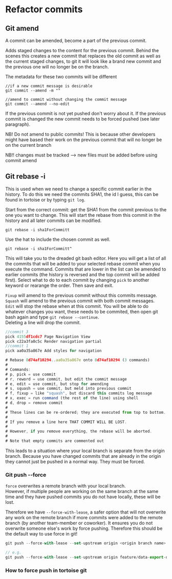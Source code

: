 
# Refactor commits

## Git amend
A commit can be amended, become a part of the previous commit.

Adds staged changes to the content for the previous commit. Behind the scenes this creates a new commit that replaces the old commit as well as the current staged changes, to git it will look like a brand new commit and the previous one will no longer be on the branch.

The metadata for these two commits will be different
```JS
//if a new commit message is desirable
git commit --amend -m ""        

//amend to commit without changing the commit message
git commit --amend --no-edit    
```

If the previous commit is not yet pushed don't worry about it. If the previous commit is changed the new commit needs to be forced pushed (see later paragraph).

NB! Do not amend to public commits! This is because other developers 
might have based their work on the previous commit that will no longer 
be on the current branch

NB!! changes must be tracked --> new files must be added before using
commit amend

## Git rebase -i
This is used when we need to change a specific commit earlier in the history. To do this we need the commits SHA1, the id I guess, this can be found in tortoise or by typing `git log`.

Start from the correct commit: get the SHA1 from the commit previous to the one you want to change. This will start the rebase from this commit in the history and all later commits can be modified.

```JS
git rebase -i sha1ForCommitt
```

Use the hat to include the chosen commit as well.
```JS
git rebase -i sha1ForCommitt^
```

This will take you to the dreaded git bash editor. Here you will get a list of all the commits that will be added to your selected rebase commit when you execute the command. Commits that are lower in the list can be amended to earlier commits (the history is reversed and the top commit will be added first). Select what to do to each commit by changing `pick` to another keyword or rearange the order. Then save and exit.

`Fixup` will amend to the previous commit without this commits message.\
`Squash` will amend to the previous commit with both commit messages.\
`Edit` will stop the rebase when at this commit. You will be able to do whatever changes you want, these needs to be commited, then open git bash again and type `git rebase --continue`.\
Deleting a line will drop the commit.
```js
//commit 3
pick 4155df1cdc7 Page Navigation View
pick c22a3fa0c5c Render navigation partial
//commit 1
pick aa0a35a867e Add styles for navigation

# Rebase 8d74af10294..aa0a35a867e onto 8d74af10294 (3 commands)
#
# Commands:
# p, pick = use commit
# r, reword = use commit, but edit the commit message
# e, edit = use commit, but stop for amending
# s, squash = use commit, but meld into previous commit
# f, fixup = like "squash", but discard this commits log message
# x, exec = run command (the rest of the line) using shell
# d, drop = remove commit
#
# These lines can be re-ordered; they are executed from top to bottom.
#
# If you remove a line here THAT COMMIT WILL BE LOST.
#
# However, if you remove everything, the rebase will be aborted.
#
# Note that empty commits are commented out
```

This leads to a situation where your local branch is separate from the origin branch. Because you have changed commits that are already in the origin they cannot just be pushed in a normal way. They must be forced.

### Git push --force
`force` overwrites a remote branch with your local branch.\
However, if  multiple people are working on the same branch at the same time and they have pushed commits you do not have locally, these will be lost.

Therefore we have `--force-with-lease`, a safer option that will not overwrite any work on the remote branch if more commits were added to the remote branch (by another team-member or coworker). It ensures you do not overwrite someone else's work by force pushing. Therefore this should be the default way to use force in git!

```js
git push --force-with-lease --set-upstream origin <origin branch name>

// e.g.
git push --force-with-lease --set-upstream origin feature/data-export-download-1764
```

### How to force push in tortoise git